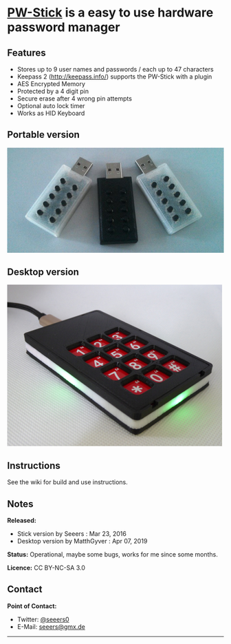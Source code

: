 **[PW-Stick](https://github.com/seeers/PW-Stick)** is a easy to use hardware password manager
======


## Features
* Stores up to 9 user names and passwords / each up to 47 characters
* Keepass 2 (http://keepass.info/) supports the PW-Stick with a plugin
* AES Encrypted Memory
* Protected by a 4 digit pin
* Secure erase after 4 wrong pin attempts
* Optional auto lock timer
* Works as HID Keyboard

## Portable version
![Stick](Key_Version/Pictures/sticks.jpg)

## Desktop version
![Desktop](Desktop_version/Pictures/pw-desktop-unlocked.JPG)

## Instructions

See the wiki for build and use instructions.

## Notes
**Released:** 
* Stick version by Seeers : Mar 23, 2016
* Desktop version by MatthGyver : Apr 07, 2019

**Status:** Operational, maybe some bugs, works for me since some months.

**Licence:**  CC BY-NC-SA 3.0

## Contact
**Point of Contact:**  
* Twitter: [@seeers0](https://twitter.com/seeers0)
* E-Mail: <seeers@gmx.de>

-----
